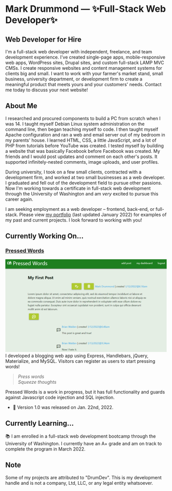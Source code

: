 # Mark Drummond &mdash; ✨Full-Stack Web Developer✨

## Web Developer for Hire
I'm a full-stack web developer with independent, freelance, and team development experience. I've created single-page apps, mobile-responsive web apps, WordPress sites, Drupal sites, and custom full-stack LAMP MVC CMSs. I create responsive websites and content management systems for clients big and small. I want to work with your farmer's market stand, small business, university department, or development firm to create a meaningful product that meets yours and your customers' needs. Contact me today to discuss your next website!

## About Me
I researched and procured components to build a PC from scratch when I was 14. I taught myself Debian Linux system administration on the command line, then began teaching myself to code. I then taught myself Apache configuration and ran a web and email server out of my bedroom in my parents' house. I learned HTML, CSS, a little JavaScript, and a lot of PHP from tutorials before YouTube was created. I tested myself by building a website that was basically Facebook before Facebook was created. My friends and I would post updates and comment on each other's posts. It supported infinitely-nested comments, image uploads, and user profiles.

During university, I took on a few small clients, contracted with a development firm, and worked at two small businesses as a web developer. I graduated and fell out of the development field to pursue other passions. Now I'm working towards a certificate in full-stack web development through the University of Washington and am _very_ excited to pursue this career again.

I am seeking employment as a web developer – frontend, back-end, or full-stack. Please view [my portfolio](https://mjamesd.github.io/portfolio/) (last updated January 2022) for examples of my past and current projects. I look forward to working with you!

## Currently Working On...
### [Pressed Words](https://mjamesd.github.io/pressed-words/)
![Pressed Words Screen shot](./assets/img/pressed-words.png)
I developed a blogging web app using Express, Handlebars, jQuery, Materialize, and MySQL. Visitors can register as users to start pressing words!

> _Press words_\
>_Squeeze thoughts_

Pressed Words is a work in progress, but it has full functionality and guards against Javascript code injection and SQL injection.

- 👯 Version 1.0 was released on Jan. 22nd, 2022.

## Currently Learning...
📚 I am enrolled in a full-stack web development bootcamp through the University of Washington. I currently have an A+ grade and am on track to complete the program in March 2022.

## Note
Some of my projects are attributed to "DrumDev". This is my development handle and is not a company, Ltd, LLC, or any legal entity whatsoever.